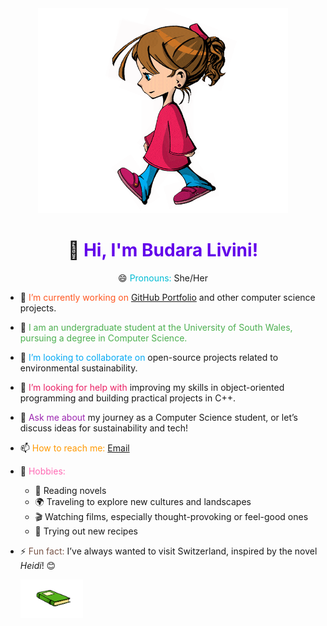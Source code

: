 <div id="header" align="center">

<img src= "https://github.com/Livini-Perera/Livini-Perera/blob/c4fd7b01fc5cc0f86709b78cd8f38ac868eb1f5f/girl%20walking.gif" width="400"/>

 # 👋 <span style="color: #6200ea;">Hi, I'm Budara Livini!</span>

😄 <span style="color: #00bcd4;">Pronouns:</span> She/Her

<div align="left">

- 🔭 <span style="color: #ff5722;">I’m currently working on</span> [GitHub Portfolio](https://github.com/BudaraLivini) and other computer science projects.</span>
- 🌱 <span style="color: #4caf50;">I am an undergraduate student at the University of South Wales, pursuing a degree in Computer Science.
- 👯 <span style="color: #03a9f4;">I’m looking to collaborate on</span> open-source projects related to environmental sustainability.
- 🤔 <span style="color: #e91e63;">I’m looking for help with</span> improving my skills in object-oriented programming and building practical projects in C++.
- 💬 <span style="color: #9c27b0;">Ask me about</span> my journey as a Computer Science student, or let’s discuss ideas for sustainability and tech!
- 📫 <span style="color: #ff9800;">How to reach me:</span> [Email](mailto:budaraperera103@gmail.com)

- 🎨 <span style="color: #ff69b4;">Hobbies:</span> 
  - 📖 Reading novels
  - 🌍 Traveling to explore new cultures and landscapes
  - 🎬 Watching films, especially thought-provoking or feel-good ones
  - 🍳 Trying out new recipes
- ⚡ <span style="color: #795548;">Fun fact:</span> I’ve always wanted to visit Switzerland, inspired by the novel *Heidi*! 😊 <br>
   <div align= "center;">
   <img src= "https://github.com/Livini-Perera/Livini-Perera/blob/b286e081e2e1028f25592105d7cbde6e7bad9674/book-56.gif" width ="100" align="center">
</div>
</div>
